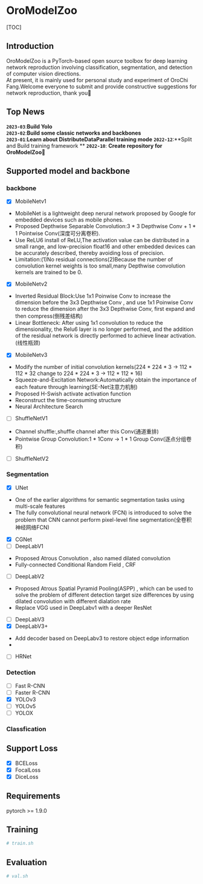 # OroModelZoo
[TOC]
## Introduction
  OroModelZoo is a PyTorch-based open source toolbox for deep learning network reproduction involving classification, segmentation, and detection of computer vision directions.  
  At present, it is mainly used for personal study and experiment of OroChi Fang.Welcome everyone to submit and provide constructive suggestions for network reproduction, thank you🤞

## Top News
**`2023-03`**:**Build Yolo**  
**`2023-02`**:**Build some classic networks and backbones**  
**`2023-01`**:**Learn about DistributeDataParallel training mode**
**`2022-12`**:**Split and Build training framework **
**`2022-10`**: **Create repository for OroModelZoo🎂**

## Supported model and backbone
### backbone
- [x] MobileNetv1
+ MobileNet is a lightweight deep nerural network proposed by Google for embedded devices such as mobile phones. 
+ Proposed Depthwise Separable Convolution:3 * 3 Depthwise Conv + 1 * 1 Pointwise Conv(深度可分离卷积).  
+ Use ReLU6 install of ReLU,The activation value can be distributed in a small range, and low-precision float16 and other embedded devices can be accurately described, thereby avoiding loss of precision.
+ Limitation:(1)No residual connections(2)Because the number of convolution kernel weights is too small,many Depthwise convolution kernels are trained to be 0.
- [x] MobileNetv2
+ Inverted Residual Block:Use 1x1 Poinwise Conv to increase the dimension before the 3x3 Depthwise Conv , and use 1x1 Poinwise Conv to reduce the dimension after the 3x3 Depthwise Conv, first expand and then compress(倒残差结构)
+ Linear Bottleneck: After using 1x1 convolution to reduce the dimensionality, the Relu6 layer is no longer performed, and the addition of the residual network is directly performed to achieve linear activation.(线性瓶颈)
- [x] MobileNetv3  
+ Modify the number of initial convolution kernels(224 * 224 * 3 -> 112 * 112 * 32 change to 224 * 224 * 3 -> 112 * 112 * 16)  
+ Squeeze-and-Excitation Network:Automatically obtain the importance of each feature through learning(SE-Net注意力机制)
+ Proposed H-Swish activate activation function  
+ Reconstruct the time-consuming structure 
+ Neural Architecture Search  
- [ ] ShuffleNetV1
+ Channel shuffle:,shuffle channel after this Conv(通道重排)
+ Pointwise Group Convolution:1 * 1Conv -> 1 * 1 Group Conv(逐点分组卷积)
- [ ] ShuffleNetV2
### Segmentation
- [x] UNet
+ One of the earlier algorithms for semantic segmentation tasks using multi-scale features
+ The fully convolutional neural network (FCN) is introduced to solve the problem that CNN cannot perform pixel-level fine segmentation(全卷积神经网络FCN)
- [x] CGNet
- [ ] DeepLabV1
+ Proposed Atrous Convolution , also named dilated convolution
+ Fully-connected Conditional Random Field , CRF
- [ ] DeepLabV2
+ Proposed Atrous Spatial Pyramid Pooling(ASPP) , which can be used to solve the problem of different detection target size differences by using dilated convolution with different dialation rate
+ Replace VGG used in DeepLabv1 with a deeper ResNet
- [ ] DeepLabV3
- [x] DeepLabV3+
+ Add decoder based on DeepLabv3 to restore object edge information
+ 
- [ ] HRNet 

### Detection
- [ ] Fast R-CNN
- [ ] Faster R-CNN
- [x] YOLOv3
- [ ] YOLOv5
- [ ] YOLOX

### Classfication

## Support Loss
- [x] BCELoss
- [x] FocalLoss
- [x] DiceLoss

## Requirements
pytorch >= 1.9.0

## Training
```python
# train.sh
```

## Evaluation
```python
# val.sh
```
